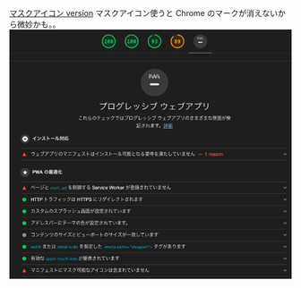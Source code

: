 [マスクアイコン version](https://github.com/ryosuke1256/pwa-sample/tree/maskable)
マスクアイコン使うと Chrome のマークが消えないから微妙かも。。
<img src="https://github.com/ryosuke1256/image/blob/main/pwa.png" />

